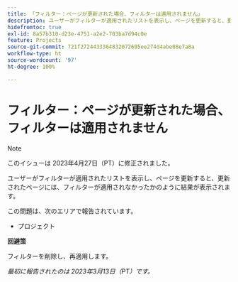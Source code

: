 ```yaml
---
title: 「フィルター：ページが更新された場合、フィルターは適用されません」
description: ユーザーがフィルターが適用されたリストを表示し、ページを更新すると、更新されたページには、フィルターが適用されなかったかのように結果が表示されます。
hidefromtoc: true
exl-id: 8a57b310-d23e-4751-a2e2-703ba7d94c0e
feature: Projects
source-git-commit: 721f2724433364832072695ee274d4abe08e7a8a
workflow-type: ht
source-wordcount: '97'
ht-degree: 100%

---
```


# フィルター：ページが更新された場合、フィルターは適用されません

>[!NOTE]
>
>このイシューは 2023年4月27日（PT）に修正されました。

ユーザーがフィルターが適用されたリストを表示し、ページを更新すると、更新されたページには、フィルターが適用されなかったかのように結果が表示されます。

この問題は、次のエリアで報告されています。

* プロジェクト

**回避策**

フィルターを削除し、再適用します。

_最初に報告されたのは 2023年3月13日（PT）です。_
